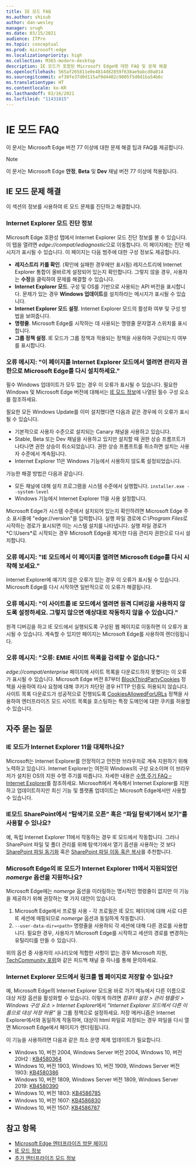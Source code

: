 ```yaml
---
title: IE 모드 FAQ
ms.author: shisub
author: dan-wesley
manager: srugh
ms.date: 03/15/2021
audience: ITPro
ms.topic: conceptual
ms.prod: microsoft-edge
ms.localizationpriority: high
ms.collection: M365-modern-desktop
description: IE 모드가 포함된 Microsoft Edge에 대한 FAQ 및 문제 해결
ms.openlocfilehash: 565af265811e0e4814d82859f638ae9abcd0a014
ms.sourcegitcommit: ef30fe37d0d115af0d4402c9005f5d0d1ba54b6c
ms.translationtype: HT
ms.contentlocale: ko-KR
ms.lasthandoff: 03/16/2021
ms.locfileid: "11431815"
---
```

# <a name="ie-mode-faq"></a>IE 모드 FAQ

이 문서는 Microsoft Edge 버전 77 이상에 대한 문제 해결 팁과 FAQ를 제공합니다.

> [!NOTE]
> 이 문서는 Microsoft Edge **안정**, **Beta** 및 **Dev** 채널 버전 77 이상에 적용됩니다.


## <a name="troubleshoot-ie-mode"></a>IE 모드 문제 해결

이 섹션의 정보를 사용하여 IE 모드 문제를 진단하고 해결합니다.

### <a name="internet-explorer-mode-diagnostic-information"></a>Internet Explorer 모드 진단 정보

Microsoft Edge 호환성 탭에서 Internet Explorer 모드 진단 정보를 볼 수 있습니다. 이 탭을 열려면 *edge://compat/iediagnostic*으로 이동합니다. 이 페이지에는 진단 메시지가 표시될 수 있습니다. 이 페이지는 다음 범주에 대한 구성 정보도 제공합니다.

- **레지스트리 키를 확인**. (확인에 실패한 경우에만 표시됨) 레지스트리에 Internet Explorer 통합이 올바르게 설정되어 있는지 확인합니다. 그렇지 않을 경우, 사용자는 **수정**을 클릭하여 문제를 해결할 수 있습니다.
- **Internet Explorer 모드**. 구성 및 OS를 기반으로 사용되는 API 버전을 표시합니다. 문제가 있는 경우 **Windows 업데이트**를 설치하라는 메시지가 표시될 수 있습니다.
- **Internet Explorer 모드 설정**. Internet Explorer 모드의 활성화 여부 및 구성 방법을 보여줍니다.
- **명령줄**. Microsoft Edge를 시작하는 데 사용되는 명령줄 문자열과 스위치를 표시합니다.
- **그룹 정책 설정**. IE 모드가 그룹 정책과 적용되는 정책을 사용하여 구성되는지 여부를 표시합니다.

### <a name="error-message-to-open-this-page-in-internet-explorer-mode-reinstall-microsoft-edge-with-administrator-privileges"></a>오류 메시지: "이 페이지를 Internet Explorer 모드에서 열려면 관리자 권한으로 Microsoft Edge를 다시 설치하세요."

필수 Windows 업데이트가 모두 없는 경우 이 오류가 표시될 수 있습니다. 필요한 Windows 및 Microsoft Edge 버전에 대해서는 [IE 모드 정보](https://docs.microsoft.com/deployedge/edge-ie-mode)에 나열된 필수 구성 요소를 참조하세요.

필요한 모든 Windows Update를 이미 설치했다면 다음과 같은 경우에 이 오류가 표시될 수 있습니다.

- 기본적으로 사용자 수준으로 설치되는 Canary 채널을 사용하고 있습니다.
- Stable, Beta 또는 Dev 채널을 사용하고 있지만 설치할 때 권한 상승 프롬프트가 나타나면 권한 상승이 취소되었습니다. 권한 상승 프롬프트를 취소하면 설치는 사용자 수준에서 계속됩니다.
- Internet Explorer 11은 Windows 기능에서 사용하지 않도록 설정되었습니다.

가능한 해결 방법은 다음과 같습니다.

- 모든 채널에 대해 설치 프로그램을 시스템 수준에서 실행합니다. `installer.exe --system-level`
- Windows 기능에서 Internet Explorer 11을 사용 설정합니다.

Microsoft Edge가 시스템 수준에서 설치되어 있는지 확인하려면 Microsoft Edge 주소 표시줄에 "edge://version"을 입력합니다. 실행 파일 경로에 *C:\Program Files*로 시작하는 경로가 표시되면 이는 시스템 설치를 나타냅니다. 실행 파일 경로가 *C:\Users\*로 시작되는 경우 Microsoft Edge을 제거한 다음 관리자 권한으로 다시 설치합니다.

### <a name="error-message-to-open-this-page-in-ie-mode-try-restarting-microsoft-edge"></a>오류 메시지: "IE 모드에서 이 페이지를 열려면 Microsoft Edge를 다시 시작해 보세요."

Internet Explorer에 예기치 않은 오류가 있는 경우 이 오류가 표시될 수 있습니다. Microsoft Edge를 다시 시작하면 일반적으로 이 오류가 해결됩니다.

### <a name="error-message-turn-off-remote-debugging-to-open-this-site-in-ie-mode-otherwise-it-might-not-work-as-expected"></a>오류 메시지: "이 사이트를 IE 모드에서 열려면 원격 디버깅을 사용하지 않도록 설정하세요. 그렇지 않으면 예상대로 작동하지 않을 수 있습니다."

원격 디버깅을 하고 IE 모드에서 실행되도록 구성된 웹 페이지로 이동하면 이 오류가 표시될 수 있습니다. 계속할 수 있지만 페이지는 Microsoft Edge를 사용하여 렌더링됩니다.

### <a name="error-message-error-could-not-retrieve-emie-site-list"></a>오류 메시지: "오류: EMIE 사이트 목록을 검색할 수 없습니다."

*edge://compat/enterprise* 페이지에 사이트 목록을 다운로드하지 못했다는 이 오류가 표시될 수 있습니다. Microsoft Edge 버전 87부터 [BlockThirdPartyCookies](https://docs.microsoft.com/deployedge/microsoft-edge-policies#blockthirdpartycookies) 정책을 사용하여 타사 요청에 대해 쿠키가 차단된 경우 HTTP 인증도 허용되지 않습니다. 사이트 목록 다운로드가 성공적으로 진행되도록 [CookiesAllowedForURLs](https://docs.microsoft.com/deployedge/microsoft-edge-policies#cookiesallowedforurls) 정책을 사용하여 엔터프라이즈 모드 사이트 목록을 호스팅하는 특정 도메인에 대한 쿠키를 허용할 수 있습니다.

## <a name="frequently-asked-questions"></a>자주 묻는 질문

### <a name="will-ie-mode-replace-internet-explorer-11"></a>IE 모드가 Internet Explorer 11을 대체하나요?

Microsoft는 Internet Explorer를 안정적이고 안전한 브라우저로 계속 지원하기 위해 노력하고 있습니다. Internet Explorer는 여전히 Windows의 구성 요소이며 이 브라우저가 설치된 OS의 지원 수명 주기를 따릅니다. 자세한 내용은 [수명 주기 FAQ – Internet Explorer](https://support.microsoft.com/help/17454/)를 참조하세요. Microsoft에서 계속해서 Internet Explorer를 지원하고 업데이트하지만 최신 기능 및 플랫폼 업데이트는 Microsoft Edge에서만 사용할 수 있습니다.

### <a name="can-i-use-open-with-explorer-or-view-in-file-explorer-in-sharepoint-with-ie-mode"></a>IE모드 SharePoint에서 “탐색기로 오픈” 혹은 “파일 탐색기에서 보기”를 사용할 수 있나요?

예, 독립 Internet Explorer 11에서 작동하는 경우 IE 모드에서 작동합니다. 그러나 SharePoint 파일 및 폴더 관리를 위해 탐색기에서 열기 옵션을 사용하는 것 보다 [SharePoint 파일 동기화](https://support.office.com/en-us/article/sync-sharepoint-files-with-the-onedrive-sync-app-6de9ede8-5b6e-4503-80b2-6190f3354a88) 혹은 [SharePoint 파일 이동 혹은 복사](https://support.office.com/en-us/article/move-or-copy-files-in-sharepoint-00e2f483-4df3-46be-a861-1f5f0c1a87bc)를 추천합니다.

### <a name="does-ie-mode-on-microsoft-edge-support-the-nomerge-option-that-was-supported-in-internet-explorer-11"></a>Microsoft Edge의 IE 모드가 Internet Explorer 11에서 지원되었던 *nomerge* 옵션을 지원하나요?

Microsoft Edge에는 *nomerge* 옵션을 미러링하는 명시적인 명령줄이 없지만 이 기능을 제공하기 위해 권장하는 몇 가지 대안이 있습니다.

1. Microsoft Edge에서 프로필 사용 - 각 프로필은 IE 모드 페이지에 대해 서로 다른 IE 세션에 매핑되므로 *nomerge* 옵션과 동일하게 작동합니다.
2. `--user-data-dir=<path>` 명령줄을 사용하되 각 세션에 대해 다른 경로를 사용합니다. 필요한 경우, 사용자가 Microsoft Edge를 시작하고 세션의 경로를 변경하는 유틸리티를 만들 수 있습니다.

위의 옵션 중 사용자의 시나리오에 적합한 사항이 없는 경우 Microsoft 지원, [TechCommunity 포럼](https://techcommunity.microsoft.com/t5/enterprise/bd-p/EdgeInsiderEnterprise)와 같은 피드백 채널 중 하나를 통해 문의하세요.

### <a name="can-i-save-links-as-webpages-in-internet-explorer-mode"></a>Internet Explorer 모드에서 링크를 웹 페이지로 저장할 수 있나요?

예, Microsoft Edge의 Internet Explorer 모드용 바로 가기 메뉴에서 다른 이름으로 대상 저장 옵션을 활성화할 수 있습니다. 이렇게 하려면 *컴퓨터 설정 > 관리 템플릿 > Windows 구성 요소 > Internet Explorer*에서 *“Internet Explorer 모드에서 다른 이름으로 대상 저장 허용”* 을 그룹 정책으로 설정하세요.
저장 메커니즘은 Internet Explorer에서와 동일하게 작동하며, 대상이 html 파일로 저장되는 경우 파일을 다시 열면 Microsoft Edge에서 페이지가 렌더링됩니다.
 
이 기능을 사용하려면 다음과 같은 최소 운영 체제 업데이트가 필요합니다.
- Windows 10, 버전 2004, Windows Server 버전 2004, Windows 10, 버전 20H2 : [KB4580364](https://support.microsoft.com/help/4580364/windows-10-update-kb4580364)
- Windows 10, 버전 1903, Windows 10, 버전 1909, Windows Server 버전 1903: [KB4580386](https://support.microsoft.com/help/4580386/windows-10-update-kb4580386)
- Windows 10, 버전 1809, Windows Server 버전 1809, Windows Server 2019: [KB4580390](https://support.microsoft.com/help/4580390/windows-10-update-kb4580390)
- Windows 10, 버전 1803: [KB4586785](https://support.microsoft.com/help/4586785/windows-10-update-kb4586785)
- Windows 10, 버전 1607: [KB4586830](https://support.microsoft.com/help/4586830/windows-10-update-kb4586830)
- Windows 10, 버전 1507: [KB4586787](https://support.microsoft.com/help/4586787/windows-10-update-kb4586787)


## <a name="see-also"></a>참고 항목

- [Microsoft Edge 엔터프라이즈 방문 페이지](https://aka.ms/EdgeEnterprise)
- [IE 모드 정보](https://docs.microsoft.com/deployedge/edge-ie-mode)
- [추가 엔터프라이즈 모드 정보](https://docs.microsoft.com/internet-explorer/ie11-deploy-guide/enterprise-mode-overview-for-ie11)
